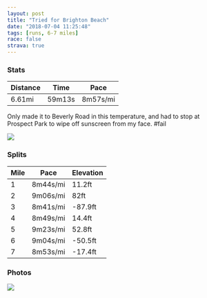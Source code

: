 ```yaml
---
layout: post
title: "Tried for Brighton Beach"
date: "2018-07-04 11:25:48"
tags: [runs, 6-7 miles]
race: false
strava: true
---
```


### Stats

| Distance | Time | Pace |
|----------|------|------|
|6.61mi|59m13s|8m57s/mi|

Only made it to Beverly Road in this temperature, and had to stop at Prospect Park to wipe off sunscreen from my face. #fail

<img src='https://maps.googleapis.com/maps/api/staticmap?maptype=roadmap&path=enc:wmrwFreqbMhp@fc@jq@|WUlEvAhApEuFdNoHnjAqh@tHAx@_DxT_Mf^uLlIkHhNkEbZsWhXoNdP}MtMgAhIkFbRNvIeN|SaFlPoIxNaCvHn@pFwFzy@wIAcB&key=AIzaSyC1MId7bFpkLXNAaYhBSTb8jLyiSqzbDtM&size=800x800&markers=color:yellow|label:S|40.73196,-73.98506&markers=color:green|label:F|40.64490000000002,-73.95971'>

### Splits

| Mile | Pace | Elevation |
|------|------|-----------|
|1|8m44s/mi|11.2ft|
|2|9m06s/mi|82ft|
|3|8m41s/mi|-87.9ft|
|4|8m49s/mi|14.4ft|
|5|9m23s/mi|52.8ft|
|6|9m04s/mi|-50.5ft|
|7|8m53s/mi|-17.4ft|

### Photos
<img src='https://dgtzuqphqg23d.cloudfront.net/jqivKOS4F30Y5jg-46H-wgueWtcSQ3J4skHBmJNOa4I-576x768.jpg'>
